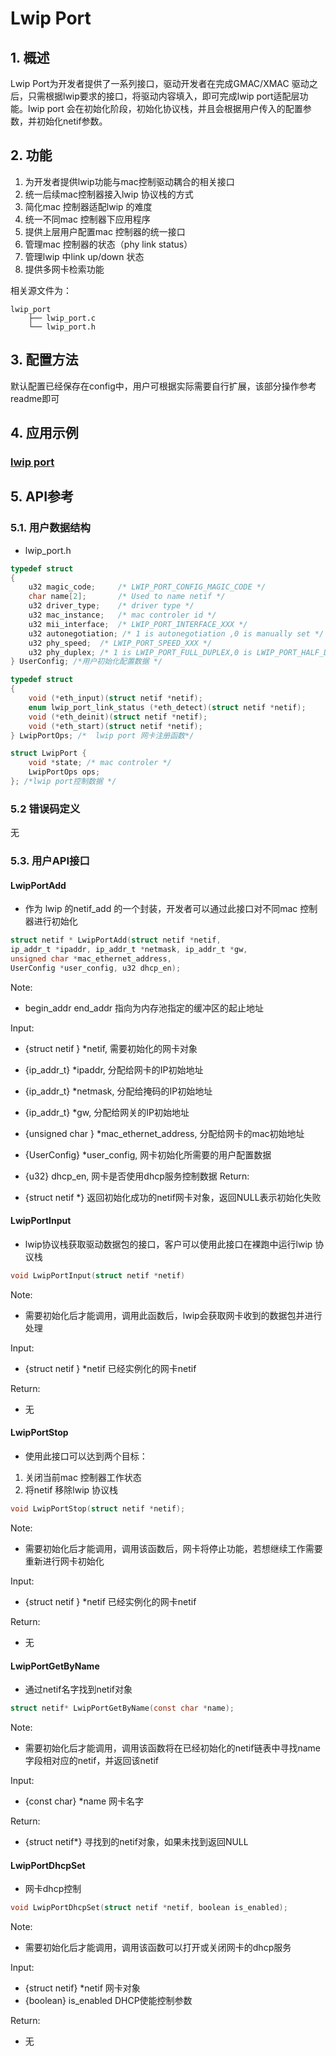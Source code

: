 
# Lwip Port

## 1. 概述

Lwip Port为开发者提供了一系列接口，驱动开发者在完成GMAC/XMAC 驱动之后，只需根据lwip要求的接口，将驱动内容填入，即可完成lwip port适配层功能。lwip port 会在初始化阶段，初始化协议栈，并且会根据用户传入的配置参数，并初始化netif参数。

## 2. 功能

1. 为开发者提供lwip功能与mac控制驱动耦合的相关接口
2. 统一后续mac控制器接入lwip 协议栈的方式
3. 简化mac 控制器适配lwip 的难度
4. 统一不同mac 控制器下应用程序
5. 提供上层用户配置mac 控制器的统一接口
6. 管理mac 控制器的状态（phy link status）
7. 管理lwip 中link up/down 状态
8. 提供多网卡检索功能

相关源文件为：
```
lwip_port
    ├── lwip_port.c
    └── lwip_port.h
```


## 3. 配置方法

默认配置已经保存在config中，用户可根据实际需要自行扩展，该部分操作参考readme即可

## 4. 应用示例

### [lwip port](../../../baremetal/example/network/lwip_startup/)

## 5. API参考

### 5.1. 用户数据结构

- lwip_port.h

```c
typedef struct
{
	u32 magic_code;		/* LWIP_PORT_CONFIG_MAGIC_CODE */
	char name[2];		/* Used to name netif */
	u32 driver_type;	/* driver type */
	u32 mac_instance;	/* mac controler id */
	u32 mii_interface;  /* LWIP_PORT_INTERFACE_XXX */
    u32 autonegotiation; /* 1 is autonegotiation ,0 is manually set */
    u32 phy_speed;  /* LWIP_PORT_SPEED_XXX */
    u32 phy_duplex; /* 1 is LWIP_PORT_FULL_DUPLEX,0 is LWIP_PORT_HALF_DUPLE*/
} UserConfig; /*用户初始化配置数据 */

typedef struct
{
	void (*eth_input)(struct netif *netif);
	enum lwip_port_link_status (*eth_detect)(struct netif *netif);
	void (*eth_deinit)(struct netif *netif);
	void (*eth_start)(struct netif *netif);
} LwipPortOps; /*  lwip port 网卡注册函数*/

struct LwipPort {
	void *state; /* mac controler */
	LwipPortOps ops;
}; /*lwip port控制数据 */
```

### 5.2  错误码定义
无
### 5.3. 用户API接口

#### LwipPortAdd
- 作为 lwip 的netif_add 的一个封装，开发者可以通过此接口对不同mac 控制器进行初始化

```c
struct netif * LwipPortAdd(struct netif *netif,
ip_addr_t *ipaddr, ip_addr_t *netmask, ip_addr_t *gw,
unsigned char *mac_ethernet_address,
UserConfig *user_config, u32 dhcp_en);
```

Note:

- begin_addr end_addr 指向为内存池指定的缓冲区的起止地址

Input:

- {struct netif } *netif, 需要初始化的网卡对象
- {ip_addr_t} *ipaddr, 分配给网卡的IP初始地址
- {ip_addr_t} *netmask, 分配给掩码的IP初始地址
- {ip_addr_t} *gw, 分配给网关的IP初始地址
- {unsigned char } *mac_ethernet_address, 分配给网卡的mac初始地址
- {UserConfig} *user_config, 网卡初始化所需要的用户配置数据
- {u32} dhcp_en, 网卡是否使用dhcp服务控制数据
Return:

- {struct netif *} 返回初始化成功的netif网卡对象，返回NULL表示初始化失败

#### LwipPortInput

-  lwip协议栈获取驱动数据包的接口，客户可以使用此接口在裸跑中运行lwip 协议栈

```c
void LwipPortInput(struct netif *netif)
```

Note:

- 需要初始化后才能调用，调用此函数后，lwip会获取网卡收到的数据包并进行处理

Input:

- {struct netif } *netif 已经实例化的网卡netif  

Return:

- 无

#### LwipPortStop

- 使用此接口可以达到两个目标：
1. 关闭当前mac 控制器工作状态
2. 将netif 移除lwip 协议栈


```c
void LwipPortStop(struct netif *netif);
```

Note:

- 需要初始化后才能调用，调用该函数后，网卡将停止功能，若想继续工作需要重新进行网卡初始化

Input:

- {struct netif } *netif 已经实例化的网卡netif  

Return:

- 无
#### LwipPortGetByName

- 通过netif名字找到netif对象

```c
struct netif* LwipPortGetByName(const char *name);
```

Note:

- 需要初始化后才能调用，调用该函数将在已经初始化的netif链表中寻找name字段相对应的netif，并返回该netif

Input:

- {const char} *name 网卡名字

Return:

- {struct netif*} 寻找到的netif对象，如果未找到返回NULL

#### LwipPortDhcpSet

- 网卡dhcp控制

```c
void LwipPortDhcpSet(struct netif *netif, boolean is_enabled);
```

Note:

- 需要初始化后才能调用，调用该函数可以打开或关闭网卡的dhcp服务

Input:

- {struct netif} *netif 网卡对象
- {boolean} is_enabled DHCP使能控制参数


Return:

- 无

